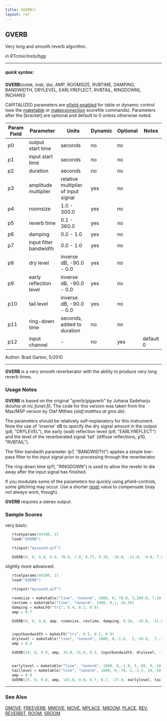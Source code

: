 ```yaml
---
title: GVERB()
layout: ref
---
```


## GVERB

Very long and smooth reverb algorithm.

*in RTcmix/insts/bgg*  
  

-----

##### quick syntax:

**GVERB**(outsk, insk, dur, AMP, ROOMSIZE, RVBTIME, DAMPING, BANDWIDTH,
DRYLEVEL, EARLYREFLECT, RVBTAIL, RINGDOWN\[, INCHAN\])

CAPITALIZED parameters are [pfield-enabled](pfield-enabled.html) for
table or dynamic control (see the
[maketable](../scorefile/maketable.html) or
[makeconnection](../scorefile/makeconnection.html) scorefile
commands). Parameters after the \[bracket\] are optional and default to
0 unless otherwise noted.


Param Field	| Parameter | Units | Dynamic | Optional | Notes
----------- | --------- | ----- | -------- | --------- | ---------
p0 | output start time | seconds | no | no | 
p1 | input start time | seconds | no | no | 
p2 | duration | seconds | no | no | 
p3 | amplitude multiplier | relative multiplier of input signal | yes | no | 
p4 | roomsize | 1.0 - 300.0 | yes | no | 
p5 | reverb time | 0.1 - 360.0 | yes | no | 
p6 | damping | 0.0 - 1.0 | yes | no | 
p7 | input filter bandwidth | 0.0 - 1.0 | yes| no | 
p8 | dry level | inverse dB, -90.0 - 0.0 | yes | no | 
p9 | early reflection level | inverse dB, -90.0 - 0.0 | yes | no | 
p10 | tail level | inverse dB, -90.0 - 0.0 | yes | no | 
p11 | ring-down time | seconds, added to duration | no | no | 
p12 | input channel |  -  | no | yes | default 0 | 


   Author:  Brad Garton, 5/2010

  

-----

  
**GVERB** is a very smooth reverberator with the ability to produce very
long reverb times.

### Usage Notes

**GVERB** is based on the original "gverb/gigaverb" by Juhana Sadeharju
(*kouhia at nic.funet.fi*). The code for this version was taken from the
Max/MSP version by Olaf Mtthes (*olaf.matthes at gmx.de*).

The parameters should be relatively self-explanatory for this
instrument. Note the use of 'inverse' dB to specify the dry signal
amount in the output (p8, "DRYLEVEL"), the early (wall) reflection
leveil (p9, "EARLYREFLECT") and the level of the reverberated signal
'tail' (diffuse reflections, p10, "RVBTAIL").

The filter bandwith parameter (p7, "BANDWIDTH") applies a simple
low-pass filter to the input signal prior to processing through the
reverberator.

The ring-down time (p11, "RINGDOWN") is used to allow the revebr to die
away after the input signal has finished.

If you modulate some of the parameters too quickly using
pfield-controls, some glitching may occur. Use a shorter
[reset](../scorefile/reset.html) value to compensate (may not always
work, though).

**GVERB** requires a stereo output.

### Sample Scores

very basic:

```cpp
   rtsetparams(44100, 2)
   load("GVERB")

   rtinput("mysound.aif")

   GVERB(0, 0, 9.8, 0.9, 78.0, 7.0, 0.71, 0.34, -10.0, -11.0, -9.0, 7.0)
```

  
  
slightly more advanced:

```cpp
   rtsetparams(44100, 2)
   load("GVERB")

   rtinput("mysound.aif")

   roomsize = maketable("line", "nonorm", 1000, 0, 78.0, 3,200.0, 7,10.0, 10,25.0)
   revtime = maketable("line", "nonorm", 1000, 0,1, 10,50)
   damping = makeLFO("tri", 0.4, 0.1, 0.9)
   amp = 0.7

   GVERB(0, 0, 9.8, amp, roomsize, revtime, damping, 0.34, -10.0, -11.0, -9.0, 7.0)


   inputbandwidth = makeLFO("tri", 0.5, 0.1, 0.9)
   drylevel = maketable("line", "nonorm", 1000, 0,-1.0,  5,-50.0,  7,-1.0, 15,-1.0)
   amp = 0.3

   GVERB(14, 0, 9.8, amp, 35.0, 15.0, 0.5, inputbandwidth, drylevel, -11.0, -9.0, 5.0)


   earlylevel = maketable("line", "nonorm", 1000, 0,-1.0, 5,-68, 9,-10.0, 15,-10.0)
   taillevel = maketable("line", "nonorm", 1000, 0,-70, 5,-3.5, 10,-50, 15,-50)
   amp = 0.9
   GVERB(25, 0, 9.8, amp, 143.0, 9.0, 0.7, 0.7, -27.0, earlylevel, taillevel, 3.0)
```

  

-----

### See Also

[DMOVE](DMOVE.html), [FREEVERB](FREEVERB.html), [MMOVE](MMOVE.html),
[MOVE](MOVE.html), [MPLACE](MPLACE.html), [MROOM](MROOM.html),
[PLACE](PLACE.html), [REV](REV.html), [REVERBIT](REVERBIT.html),
[ROOM](ROOM.html), [SROOM](SROOM.html)
